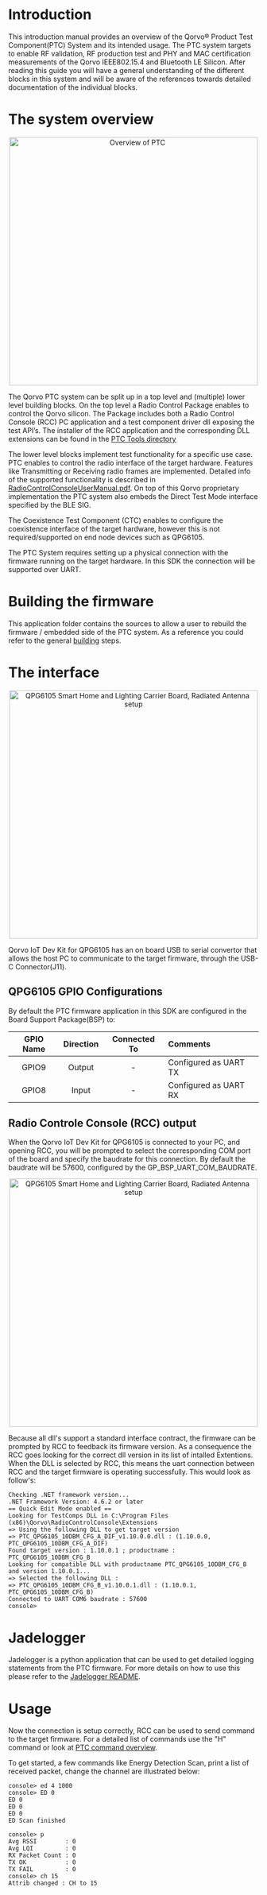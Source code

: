 # Introduction

This introduction manual provides an overview of the Qorvo&reg; Product Test Component(PTC) System and its intended usage.
The PTC system targets to enable RF validation, RF production test and PHY and MAC certification measurements of the Qorvo IEEE802.15.4 and Bluetooth LE Silicon.
After reading this guide you will have a general understanding of the different blocks in this system
and will be aware of the references towards detailed documentation of the individual blocks.

# The system overview
<div align="center">
  <img src="Images/ptc_overview.png" alt="Overview of PTC" width="500">
</div>

The Qorvo PTC system can be split up in a top level and (multiple) lower level building blocks.
On the top level a Radio Control Package enables to control the Qorvo silicon. The Package includes both a
Radio Control Console (RCC) PC application and a test component driver dll exposing the test API’s. The installer of the RCC application and the corresponding DLL extensions can be found in the [PTC Tools directory](../../Tools/PTC/)

The lower level blocks implement test functionality for a specific use case. PTC enables to control the radio interface of the target hardware.
Features like Transmitting or Receiving radio frames are implemented.
Detailed info of the supported functionality is described in [RadioControlConsoleUserManual.pdf](../../Documents/User%20Manuals/PTC/GP_P864_UM_12253_RadioControlConsoleUserManual.pdf).
On top of this Qorvo proprietary implementation the PTC system also embeds the Direct Test Mode interface specified by the BLE SIG.


The Coexistence Test Component (CTC) enables to configure the coexistence interface of the target
hardware, however this is not required/supported on end node devices such as QPG6105.

The PTC System requires setting up a physical connection with the firmware running on the target hardware.
In this SDK the connection will be supported over UART.

# Building the firmware
This application folder contains the sources to allow a user to rebuild the firmware / embedded side of the PTC system.
As a reference you could refer to the general [building](https://github.com/Qorvo/QMatter#building) steps.

# The interface

<div align="center">
  <img src="Images/ptc.png" alt="QPG6105 Smart Home and Lighting Carrier Board, Radiated Antenna setup" width="500">
</div>

Qorvo IoT Dev Kit for QPG6105 has an on board USB to serial convertor that allows the host PC to communicate to the target firmware, through the USB-C Connector(J11).

## QPG6105 GPIO Configurations
By default the PTC firmware application in this SDK are configured in the Board Support Package(BSP) to:

| GPIO Name| Direction| Connected To| Comments|
|:----------:|:----------:|:----------:|:---------|
| GPIO9      | Output     |      -     | Configured as UART TX |
| GPIO8      | Input      |      -     | Configured as UART RX |

## Radio Controle Console (RCC) output
When the Qorvo IoT Dev Kit for QPG6105 is connected to your PC, and opening RCC, you will be prompted to select the corresponding COM port of the board and specify the baudrate for this connection.
By default the baudrate will be 57600, configured by the GP_BSP_UART_COM_BAUDRATE.

<div align="center">
  <img src="Images/rcc_overview.png" alt="QPG6105 Smart Home and Lighting Carrier Board, Radiated Antenna setup" width="500">
</div>

Because all dll's support a standard interface contract, the firmware can be prompted by RCC to feedback its firmware version.
As a consequence the RCC goes looking for the correct dll version in its list of intalled Extentions.
When the DLL is selected by RCC, this means the uart connection between RCC and the target firmware is operating successfully.
This would look as follow's:

```
Checking .NET framework version...
.NET Framework Version: 4.6.2 or later
== Quick Edit Mode enabled ==
Looking for TestComps DLL in C:\Program Files (x86)\Qorvo\RadioControlConsole\Extensions
=> Using the following DLL to get target version
=> PTC_QPG6105_10DBM_CFG_A_DIF_v1.10.0.0.dll : (1.10.0.0, PTC_QPG6105_10DBM_CFG_A_DIF)
Found target version : 1.10.0.1 ; productname : PTC_QPG6105_10DBM_CFG_B
Looking for compatible DLL with productname PTC_QPG6105_10DBM_CFG_B and version 1.10.0.1...
=> Selected the following DLL :
=> PTC_QPG6105_10DBM_CFG_B_v1.10.0.1.dll : (1.10.0.1, PTC_QPG6105_10DBM_CFG_B)
Connected to UART COM6 baudrate : 57600
console>
```
# Jadelogger
Jadelogger is a python application that can be used to get detailed logging statements from the PTC firmware. For more details on how to use this please refer to the [Jadelogger README](../../Tools/Jadelogger/README.md).

# Usage
Now the connection is setup correctly, RCC can be used to send command to the target firmware. For a detailed list of commands use the "H" command or look at [PTC command overview](../../Documents/User%20Manuals/PTC/GP_P864_UM_16380_PTC_Overview.pdf).

To get started, a few commands like Energy Detection Scan, print a list of received packet, change the channel are illustrated below:
```
console> ed 4 1000
console> ED 0
ED 0
ED 0
ED 0
ED Scan finished

console> p
Avg RSSI        : 0
Avg LQI         : 0
RX Packet Count : 0
TX OK           : 0
TX FAIL         : 0
console> ch 15
Attrib changed : CH to 15
```
